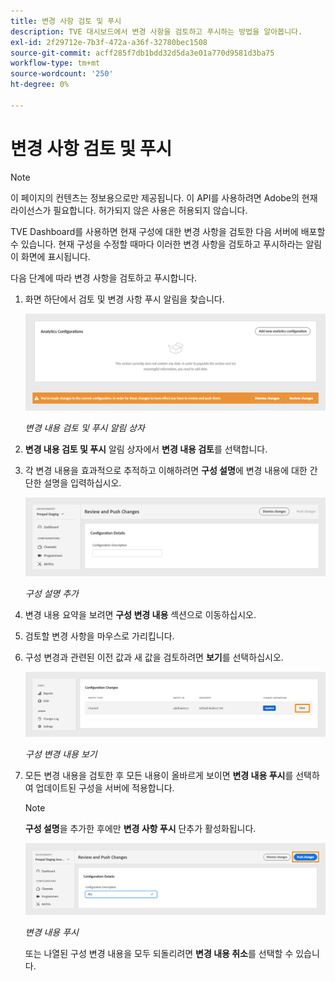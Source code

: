 ```yaml
---
title: 변경 사항 검토 및 푸시
description: TVE 대시보드에서 변경 사항을 검토하고 푸시하는 방법을 알아봅니다.
exl-id: 2f29712e-7b3f-472a-a36f-32780bec1508
source-git-commit: acff285f7db1bdd32d5da3e01a770d9581d3ba75
workflow-type: tm+mt
source-wordcount: '250'
ht-degree: 0%

---
```


# 변경 사항 검토 및 푸시

>[!NOTE]
>
>이 페이지의 컨텐츠는 정보용으로만 제공됩니다. 이 API를 사용하려면 Adobe의 현재 라이선스가 필요합니다. 허가되지 않은 사용은 허용되지 않습니다.

TVE Dashboard를 사용하면 현재 구성에 대한 변경 사항을 검토한 다음 서버에 배포할 수 있습니다. 현재 구성을 수정할 때마다 이러한 변경 사항을 검토하고 푸시하라는 알림이 화면에 표시됩니다.

다음 단계에 따라 변경 사항을 검토하고 푸시합니다.

1. 화면 하단에서 검토 및 변경 사항 푸시 알림을 찾습니다.

   ![변경 내용 검토 및 푸시 알림](../../assets/tve-dashboard/new-tve-dashboard/review/review-and-push-changes-banner-view.png)

   *변경 내용 검토 및 푸시 알림 상자*

1. **변경 내용 검토 및 푸시** 알림 상자에서 **변경 내용 검토**&#x200B;를 선택합니다.

1. 각 변경 내용을 효과적으로 추적하고 이해하려면 **구성 설명**&#x200B;에 변경 내용에 대한 간단한 설명을 입력하십시오.

   ![구성 설명 추가](../../assets/tve-dashboard/new-tve-dashboard/review/review-and-push-configuration-details-panel-view.png)

   *구성 설명 추가*

1. 변경 내용 요약을 보려면 **구성 변경 내용** 섹션으로 이동하십시오.

1. 검토할 변경 사항을 마우스로 가리킵니다.

1. 구성 변경과 관련된 이전 값과 새 값을 검토하려면 **보기**&#x200B;를 선택하십시오.

   ![구성 변경 내용 보기](../../assets/tve-dashboard/new-tve-dashboard/review/review-and-push-changes-view-button.png)

   *구성 변경 내용 보기*

1. 모든 변경 내용을 검토한 후 모든 내용이 올바르게 보이면 **변경 내용 푸시**&#x200B;를 선택하여 업데이트된 구성을 서버에 적용합니다.

   >[!NOTE]
   >
   >**구성 설명**&#x200B;을 추가한 후에만 **변경 사항 푸시** 단추가 활성화됩니다.

   ![변경 내용 푸시](../../assets/tve-dashboard/new-tve-dashboard/review/review-and-push-push-changes-button.png)

   *변경 내용 푸시*

   또는 나열된 구성 변경 내용을 모두 되돌리려면 **변경 내용 취소**&#x200B;를 선택할 수 있습니다.
